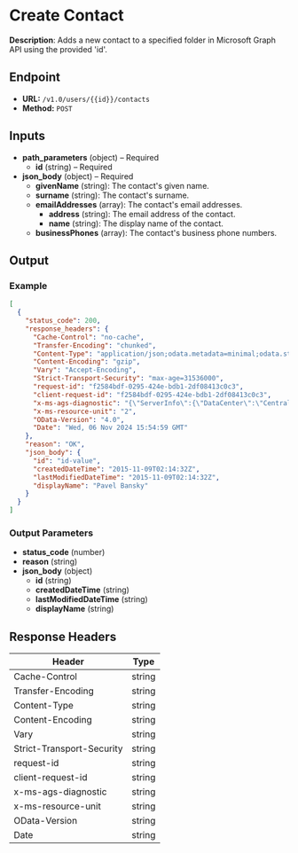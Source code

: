 # Create Contact

**Description**: Adds a new contact to a specified folder in Microsoft Graph API using the provided 'id'.

## Endpoint

- **URL:** `/v1.0/users/{{id}}/contacts`
- **Method:** `POST`
## Inputs

- **path_parameters** (object) – Required
  - **id** (string) – Required
- **json_body** (object) – Required
  - **givenName** (string): The contact's given name.
  - **surname** (string): The contact's surname.
  - **emailAddresses** (array): The contact's email addresses.
    - **address** (string): The email address of the contact.
    - **name** (string): The display name of the contact.
  - **businessPhones** (array): The contact's business phone numbers.
## Output

### Example

```json
[
  {
    "status_code": 200,
    "response_headers": {
      "Cache-Control": "no-cache",
      "Transfer-Encoding": "chunked",
      "Content-Type": "application/json;odata.metadata=minimal;odata.streaming=true;IEEE754Compatible=false;charset=utf-8",
      "Content-Encoding": "gzip",
      "Vary": "Accept-Encoding",
      "Strict-Transport-Security": "max-age=31536000",
      "request-id": "f2584bdf-0295-424e-bdb1-2df08413c0c3",
      "client-request-id": "f2584bdf-0295-424e-bdb1-2df08413c0c3",
      "x-ms-ags-diagnostic": "{\"ServerInfo\":{\"DataCenter\":\"Central India\",\"Slice\":\"E\",\"Ring\":\"3\",\"ScaleUnit\":\"002\",\"RoleInstance\":\"PN2PEPF00000273\"}}",
      "x-ms-resource-unit": "2",
      "OData-Version": "4.0",
      "Date": "Wed, 06 Nov 2024 15:54:59 GMT"
    },
    "reason": "OK",
    "json_body": {
      "id": "id-value",
      "createdDateTime": "2015-11-09T02:14:32Z",
      "lastModifiedDateTime": "2015-11-09T02:14:32Z",
      "displayName": "Pavel Bansky"
    }
  }
]
```
### Output Parameters

- **status_code** (number)
- **reason** (string)
- **json_body** (object)
  - **id** (string)
  - **createdDateTime** (string)
  - **lastModifiedDateTime** (string)
  - **displayName** (string)
## Response Headers

| Header | Type |
|--------|------|
| Cache-Control | string |
| Transfer-Encoding | string |
| Content-Type | string |
| Content-Encoding | string |
| Vary | string |
| Strict-Transport-Security | string |
| request-id | string |
| client-request-id | string |
| x-ms-ags-diagnostic | string |
| x-ms-resource-unit | string |
| OData-Version | string |
| Date | string |